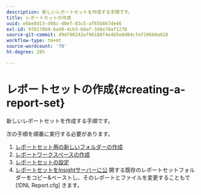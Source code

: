 ```yaml
---
description: 新しいレポートセットを作成する手順です。
title: レポートセットの作成
uuid: e6be8d13-d98c-40ef-83c5-af65b667de46
exl-id: 978178b9-6a49-4cb3-b6af-3d8e78af1278
source-git-commit: d9df90242ef96188f4e4b5e6d04cfef196b0a628
workflow-type: tm+mt
source-wordcount: '70'
ht-degree: 28%

---
```


# レポートセットの作成{#creating-a-report-set}

新しいレポートセットを作成する手順です。

次の手順を順番に実行する必要があります。

1. [レポートセット用の新しいフォルダーの作成](../../../../home/c-rpt-oview/c-work-rpt-sets/t-create-rpt-set/t-new-fldr-rpt-set.md#task-9936b9c1f0624732a24087d8fa3f2617)
1. [レポートワークスペースの作成](../../../../home/c-rpt-oview/c-work-rpt-sets/t-create-rpt-set/t-create-rpt-wrksp.md#task-993b616031904352acae13df6461e20b)
1. [レポートセットの設定](../../../../home/c-rpt-oview/c-work-rpt-sets/t-create-rpt-set/t-config-rpt-set/t-config-rpt-set.md#task-cfb2fd0c28bc48c2acdd582fe0d670d0)
1. [レポートセットをInsightサーバーに公](../../../../home/c-rpt-oview/c-work-rpt-sets/t-create-rpt-set/t-pub-rpt-set.md#task-3fc45e02aa364b8d815a969b8adc2c27)
開する既存のレポートセットフォルダーをコピー&amp;ペーストし、そのレポートとファイルを変更することもで [!DNL Report.cfg] きます。
